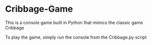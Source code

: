 # Cribbage-Game
This is a console game built in Python that mimics the classic game Cribbage

To play the game, simply run the console from the Cribbage.py script
